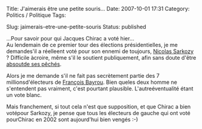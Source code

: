 Title: J'aimerais être une petite souris...
Date: 2007-10-01 17:31
Category: Politics / Politique
Tags:

Slug: jaimerais-etre-une-petite-souris
Status: published

...Pour savoir pour qui Jacques Chirac a voté hier...  
Au lendemain de ce premier tour des élections présidentielles, je me demandes'il a réelleent voté pour son ennemi de toujours, [Nicolas Sarkozy](\%22http://fr.wikipedia.org/wiki/Darth_Sidious\%22) ? Difficile àcroire, même s'il le soutient publiquement, afin sans doute d'être [absoutde ses pêchés](\%22http://www.liberation.fr/actualite/politiques/elections2007/246826.FR.php\%22).  
  
Alors je me demande s'il ne fait pas secrètement partie des 7 millionsd'électeurs de [François Bayrou](\%22http://www.bayrou.fr/\%22). Bien queles deux homme ne s'entendent pas vraiment, c'est pourtant plausible. L'autreéventualité étant un vote blanc.  
  
Mais franchement, si tout cela n'est que supposition, et que Chirac a bien votépour Sarkozy, je pense que tous les électeurs de gauche qui ont voté pourChirac en 2002 sont aujourd'hui bien vengés :-)

